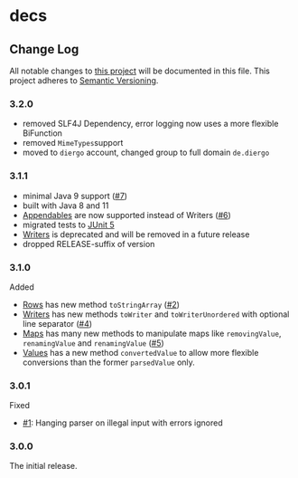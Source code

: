 # decs

## Change Log

All notable changes to [this project](README.md) will be documented in this
file. This project adheres to [Semantic Versioning](http://semver.org).

### 3.2.0
* removed SLF4J Dependency, error logging now uses a more flexible BiFunction
* removed `MimeTypes`support
* moved to `diergo` account, changed group to full domain `de.diergo`

### 3.1.1
* minimal Java 9 support ([#7](https://github.com/diergo/decs/issues/7))
* built with Java 8 and 11
* [Appendables](src/main/java/diergo/csv/Appendables.java) are now supported instead of Writers ([#6](https://github.com/diergo/decs/issues/6))
* migrated tests to [JUnit 5](https://junit.org/junit5/)
* [Writers](src/main/java/diergo/csv/Writers.java) is deprecated and will be removed in a future release
* dropped RELEASE-suffix of version

### 3.1.0

Added
* [Rows](src/main/java/diergo/csv/Rows.java) has new method `toStringArray` ([#2](https://github.com/diergo/decs/issues/2))
* [Writers](src/main/java/diergo/csv/Writers.java) has new methods `toWriter` and `toWriterUnordered` with optional line separator ([#4](https://github.com/diergo/decs/issues/4))
* [Maps](src/main/java/diergo/csv/Maps.java) has many new methods to manipulate maps like `removingValue`, `renamingValue` and `renamingValue` ([#5](https://github.com/diergo/decs/issues/5))
* [Values](src/main/java/diergo/csv/Values.java) has a new method `convertedValue` to allow more flexible conversions than the former `parsedValue` only. 


### 3.0.1

Fixed
* [#1](https://github.com/diergo/decs/issues/1): Hanging parser on illegal input with errors ignored


### 3.0.0

The initial release. 

